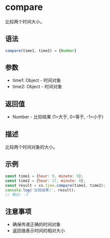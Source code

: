 # compare

比较两个时间大小。

## 语法

```javascript
compare(time1, time2) → {Number}
```

## 参数

- time1: Object - 时间对象
- time2: Object - 时间对象

## 返回值

- Number - 比较结果 (1=大于, 0=等于, -1=小于)

## 描述

比较两个时间对象的大小。

## 示例

```javascript
const time1 = {hour: 9, minute: 0};
const time2 = {hour: 17, minute: 0};
const result = cx.time.compare(time1, time2);
console.log('比较结果:', result);
// 输出: -1
```

## 注意事项

- 确保传递正确的时间对象
- 返回值表示时间的相对大小 